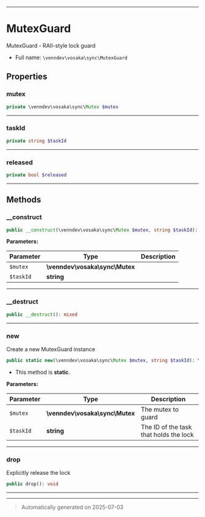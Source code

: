 ***

# MutexGuard

MutexGuard - RAII-style lock guard



* Full name: `\venndev\vosaka\sync\MutexGuard`



## Properties


### mutex



```php
private \venndev\vosaka\sync\Mutex $mutex
```






***

### taskId



```php
private string $taskId
```






***

### released



```php
private bool $released
```






***

## Methods


### __construct



```php
public __construct(\venndev\vosaka\sync\Mutex $mutex, string $taskId): mixed
```








**Parameters:**

| Parameter | Type | Description |
|-----------|------|-------------|
| `$mutex` | **\venndev\vosaka\sync\Mutex** |  |
| `$taskId` | **string** |  |





***

### __destruct



```php
public __destruct(): mixed
```












***

### new

Create a new MutexGuard instance

```php
public static new(\venndev\vosaka\sync\Mutex $mutex, string $taskId): \venndev\vosaka\sync\MutexGuard
```



* This method is **static**.




**Parameters:**

| Parameter | Type | Description |
|-----------|------|-------------|
| `$mutex` | **\venndev\vosaka\sync\Mutex** | The mutex to guard |
| `$taskId` | **string** | The ID of the task that holds the lock |





***

### drop

Explicitly release the lock

```php
public drop(): void
```












***


***
> Automatically generated on 2025-07-03
